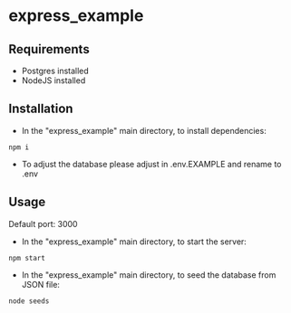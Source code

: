 # express_example

## Requirements

- Postgres installed
- NodeJS installed

## Installation

- In the "express_example" main directory, to install dependencies:

```code
npm i
```

- To adjust the database please adjust in .env.EXAMPLE and rename to .env

## Usage

Default port: 3000

- In the "express_example" main directory, to start the server:

```code
npm start
```

- In the "express_example" main directory, to seed the database from JSON file:

```code
node seeds
```
